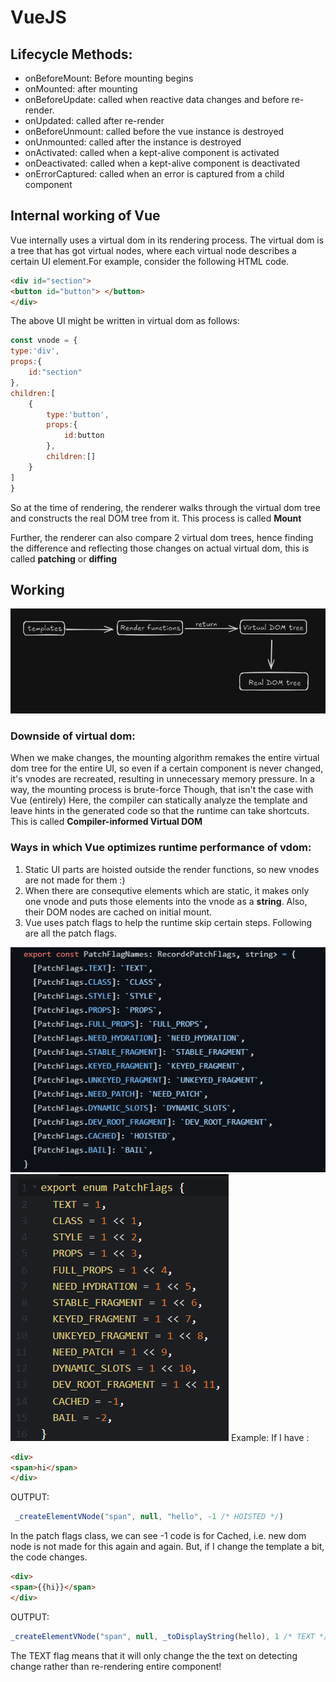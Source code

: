 # VueJS

## Lifecycle Methods:
- onBeforeMount: Before mounting begins
- onMounted: after mounting
- onBeforeUpdate: called when reactive data changes and before re-render.
- onUpdated: called after re-render
- onBeforeUnmount: called before the vue instance is destroyed
- onUnmounted: called after the instance is destroyed
- onActivated: called when a kept-alive component is activated
- onDeactivated: called when a kept-alive component is deactivated
- onErrorCaptured: called when an error is captured from a child component

## Internal working of Vue
Vue internally uses a virtual dom in its rendering process. The virtual dom is a tree that has got virtual nodes, where each virtual node describes a certain UI element.For example, consider the following HTML code.

```html
<div id="section">
<button id="button"> </button>
</div>
```
The above UI might be written in virtual dom as follows:
```js
const vnode = {
type:'div',
props:{
    id:"section"
},
children:[
    {
        type:'button',
        props:{
            id:button
        },
        children:[]
    }
]
}
```

So at the time of rendering, the renderer walks through the virtual dom tree and constructs the real DOM tree from it.
This process is called **Mount**

Further, the renderer can also compare 2 virtual dom trees, hence finding the difference and reflecting those changes on actual virtual dom, this is called **patching** or **diffing**

## Working
![alt text](image.png)

### Downside of virtual dom:
When we make changes, the mounting algorithm remakes the entire virtual dom tree for the entire UI, so even if a certain component is never changed, it's vnodes are recreated, resulting in unnecessary memory pressure. In a way, the mounting process is brute-force
Though, that isn't the case with Vue (entirely)
Here, the compiler can statically analyze the template and leave hints in the generated code so that the runtime can take shortcuts. This is called **Compiler-informed Virtual DOM**

### Ways in which Vue optimizes runtime performance of vdom:
1) Static UI parts are hoisted outside the render functions, so new vnodes are not made for them :)
2) When there are consequtive elements which are static, it makes only one vnode and puts those elements into the vnode as a **string**. Also, their DOM nodes are cached on initial mount.
3) Vue uses patch flags to help the runtime skip certain steps.
Following are all the patch flags.

![alt text](image-1.png)
![alt text](image-2.png)
Example:
If I have :
```html
<div>
<span>hi</span>
</div>
```
OUTPUT:
```js
 _createElementVNode("span", null, "hello", -1 /* HOISTED */)
```
In the patch flags class, we can see -1 code is for Cached, i.e. new dom node is not made for this again and again.
But, if I change the template a bit, the code changes.
```html
<div>
<span>{{hi}}</span>
</div>
```
OUTPUT:
```js
_createElementVNode("span", null, _toDisplayString(hello), 1 /* TEXT */)
```
The TEXT flag means that it will only change the the text on detecting change rather than re-rendering entire component!